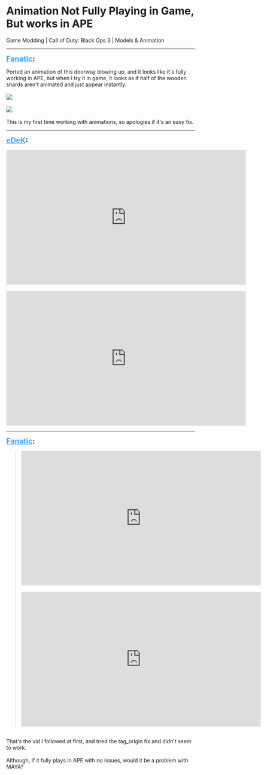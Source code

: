 # Animation Not Fully Playing in Game, But works in APE
Game Modding | Call of Duty: Black Ops 3 | Models & Animation

---
<strong style="font-size: 1.4em;"><span style="text-decoration: underline;text-decoration-color: #34a7f9;"><span style="color:#34a7f9;">Fanatic</span></span>:</strong>

<p>Ported an animation of this doorway blowing up, and it looks like it&#39;s fully working in APE, but when I try it in game, it looks as if half of the wooden shards aren&#39;t animated and just appear instantly.<br /><br /><img src="{{ '/wiki/threads/assets/1273.gif' | relative_url }}"><br /><br /><img src="{{ '/wiki/threads/assets/1274.gif' | relative_url }}"><br /><br />This is my first time working with animations, so apologies if it&#39;s an easy fix.</p>

---
<strong style="font-size: 1.4em;"><span style="text-decoration: underline;text-decoration-color: #34a7f9;"><span style="color:#34a7f9;">eDeK</span></span>:</strong>

<p><iframe type="text/html" width="640" height="360" src="https://www.youtube.com/embed/XoSGVRUTkA0" frameborder="0"></iframe><br /><br /><iframe type="text/html" width="640" height="360" src="https://www.youtube.com/embed/c_JN-jJW7tI" frameborder="0"></iframe></p>

---
<strong style="font-size: 1.4em;"><span style="text-decoration: underline;text-decoration-color: #34a7f9;"><span style="color:#34a7f9;">Fanatic</span></span>:</strong>

<p><blockquote><iframe type="text/html" width="640" height="360" src="https://www.youtube.com/embed/XoSGVRUTkA0" frameborder="0"></iframe><br /><br /><iframe type="text/html" width="640" height="360" src="https://www.youtube.com/embed/c_JN-jJW7tI" frameborder="0"></iframe><br /></blockquote><br />That&#39;s the vid I followed at first, and tried the tag_origin fix and didn&#39;t seem to work.<br /><br />Although, if it fully plays in APE with no issues, would it be a problem with MAYA?</p>
